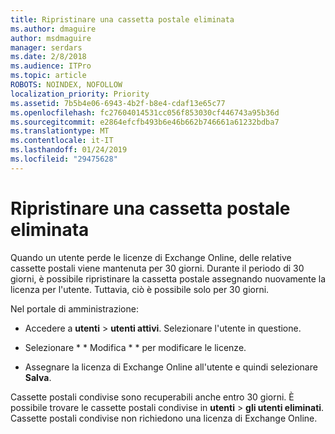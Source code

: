 ```yaml
---
title: Ripristinare una cassetta postale eliminata
ms.author: dmaguire
author: msdmaguire
manager: serdars
ms.date: 2/8/2018
ms.audience: ITPro
ms.topic: article
ROBOTS: NOINDEX, NOFOLLOW
localization_priority: Priority
ms.assetid: 7b5b4e06-6943-4b2f-b8e4-cdaf13e65c77
ms.openlocfilehash: fc27604014531cc056f853030cf446743a95b36d
ms.sourcegitcommit: e2864efcfb493b6e46b662b746661a61232bdba7
ms.translationtype: MT
ms.contentlocale: it-IT
ms.lasthandoff: 01/24/2019
ms.locfileid: "29475628"
---
```

# <a name="restore-a-deleted-mailbox"></a>Ripristinare una cassetta postale eliminata

Quando un utente perde le licenze di Exchange Online, delle relative cassette postali viene mantenuta per 30 giorni. Durante il periodo di 30 giorni, è possibile ripristinare la cassetta postale assegnando nuovamente la licenza per l'utente. Tuttavia, ciò è possibile solo per 30 giorni.
  
Nel portale di amministrazione:
  
- Accedere a **utenti** \> **utenti attivi**. Selezionare l'utente in questione.
    
- Selezionare * * Modifica * * per modificare le licenze. 
    
- Assegnare la licenza di Exchange Online all'utente e quindi selezionare **Salva**.
    
Cassette postali condivise sono recuperabili anche entro 30 giorni. È possibile trovare le cassette postali condivise in **utenti** \> **gli utenti eliminati**. Cassette postali condivise non richiedono una licenza di Exchange Online.
  

